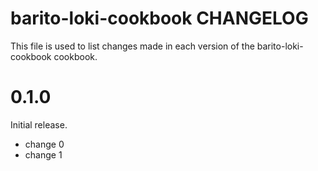 # barito-loki-cookbook CHANGELOG

This file is used to list changes made in each version of the barito-loki-cookbook cookbook.

# 0.1.0

Initial release.

- change 0
- change 1

